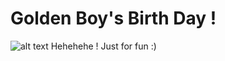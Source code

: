# Golden Boy's Birth Day !
![alt text](http://www.woot.co.uk/images/bitdance.gif)
Hehehehe ! Just for fun :)
